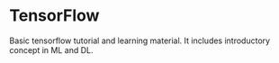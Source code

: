 # TensorFlow
Basic tensorflow tutorial and learning material. It includes introductory concept in ML and DL.
